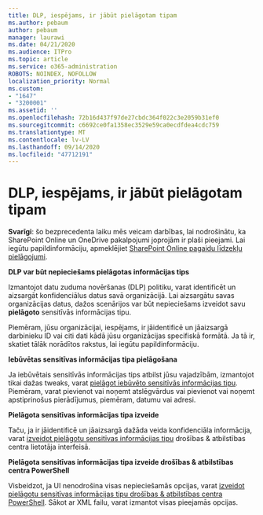 ```yaml
---
title: DLP, iespējams, ir jābūt pielāgotam tipam
ms.author: pebaum
author: pebaum
manager: laurawi
ms.date: 04/21/2020
ms.audience: ITPro
ms.topic: article
ms.service: o365-administration
ROBOTS: NOINDEX, NOFOLLOW
localization_priority: Normal
ms.custom:
- "1647"
- "3200001"
ms.assetid: ''
ms.openlocfilehash: 72b16d437f97de27cbdc364f022c3e2059b31ef0
ms.sourcegitcommit: c6692ce0fa1358ec3529e59ca0ecdfdea4cdc759
ms.translationtype: MT
ms.contentlocale: lv-LV
ms.lasthandoff: 09/14/2020
ms.locfileid: "47712191"
---
```

# <a name="dlp-might-need-a-custom-type"></a>DLP, iespējams, ir jābūt pielāgotam tipam

**Svarīgi**: šo bezprecedenta laiku mēs veicam darbības, lai nodrošinātu, ka SharePoint Online un OneDrive pakalpojumi joprojām ir plaši pieejami. Lai iegūtu papildinformāciju, apmeklējiet [SharePoint Online pagaidu līdzekļu pielāgojumi](https://aka.ms/ODSPAdjustments).

**DLP var būt nepieciešams pielāgotas informācijas tips**

Izmantojot datu zuduma novēršanas (DLP) politiku, varat identificēt un aizsargāt konfidenciālus datus savā organizācijā. Lai aizsargātu savas organizācijas datus, dažos scenārijos var būt nepieciešams izveidot savu **pielāgoto** sensitīvās informācijas tipu.

Piemēram, jūsu organizācijai, iespējams, ir jāidentificē un jāaizsargā darbinieku ID vai citi dati kādā jūsu organizācijas specifiskā formātā. Ja tā ir, skatiet tālāk norādītos rakstus, lai iegūtu papildinformāciju.
  
 **Iebūvētas sensitīvas informācijas tipa pielāgošana**
  
Ja iebūvētais sensitīvās informācijas tips atbilst jūsu vajadzībām, izmantojot tikai dažas tweaks, varat [pielāgot iebūvēto sensitīvās informācijas tipu](https://docs.microsoft.com/microsoft-365/compliance/customize-a-built-in-sensitive-information-type). Piemēram, varat pievienot vai noņemt atslēgvārdus vai pievienot vai noņemt apstiprinošus pierādījumus, piemēram, datumu vai adresi.
  
 **Pielāgota sensitīvas informācijas tipa izveide**
  
Taču, ja ir jāidentificē un jāaizsargā dažāda veida konfidenciāla informācija, varat [izveidot pielāgotu sensitīvas informācijas tipu](https://docs.microsoft.com/microsoft-365/compliance/create-a-custom-sensitive-information-type) drošības & atbilstības centra lietotāja interfeisā.
  
**Pielāgota sensitīvas informācijas tipa izveide drošības & atbilstības centra PowerShell**

Visbeidzot, ja UI nenodrošina visas nepieciešamās opcijas, varat [izveidot pielāgotu sensitīvas informācijas tipu drošības & atbilstības centra PowerShell](https://docs.microsoft.com/microsoft-365/compliance/create-a-custom-sensitive-information-type-in-scc-powershell). Sākot ar XML failu, varat izmantot visas pieejamās opcijas.
